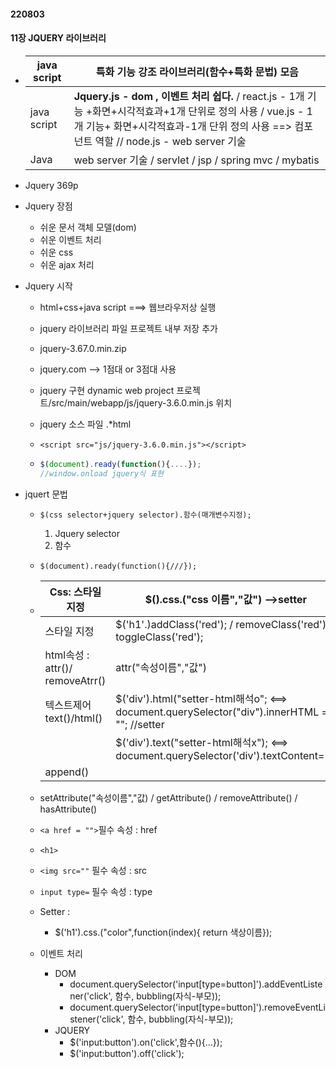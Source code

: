 #### 220803

#### 11장 JQUERY 라이브러리

- | java script | 특화 기능 강조 라이브러리(함수+특화 문법) 모음               |
  | ----------- | ------------------------------------------------------------ |
  | java script | **Jquery.js - dom , 이벤트 처리 쉽다.** / react.js - 1개 기능 +화면+시각적효과+1개 단위로 정의 사용 / vue.js - 1개 기능+ 화면+시각적효과-1개 단위 정의 사용 ==> 컴포넌트 역할 // node.js - web server 기술 |
  | Java        | web server 기술 / servlet / jsp / spring mvc / mybatis       |



- Jquery 369p

- Jquery 장점

  - 쉬운 문서 객체 모델(dom)
  - 쉬운 이벤트 처리
  - 쉬운 css
  - 쉬운 ajax 처리

- Jquery 시작 

  -  html+css+java script ===> 웹브라우저상 실행

  - jquery 라이브러리 파일 프로젝트 내부 저장 추가

  - jquery-3.67.0.min.zip

  - jquery.com --> 1점대 or 3점대 사용

  - jquery 구현 dynamic web project 프로젝트/src/main/webapp/js/jquery-3.6.0.min.js 위치

  - jquery 소스 파일 .*html

  - `<script src="js/jquery-3.6.0.min.js"></script>`

  - ```js
    $(document).ready(function(){....});
    //window.onload jquery식 표현
    ```

- jquert 문법

  - `$(css selector+jquery selector).함수(매개변수지정);`

    1. Jquery selector
    2. 함수

  - `$(document).ready(function(){///});`

  - | Css: 스타일 지정                | $().css.("css 이름","값") -->setter                          | $().css.("css 이름") ->getter 용도 + 반복문(each함수)        |
    | ------------------------------- | ------------------------------------------------------------ | ------------------------------------------------------------ |
    | 스타일 지정                     | $('h1'.)addClass('red'); / removeClass('red')/ toggleClass('red'); |                                                              |
    | html속성 : attr()/ removeAtrr() | attr("속성이름","값")                                        | Attractive("속성이름") / removeAttr("속성이름")              |
    | 텍스트제어 text()/html()        | $('div').html("setter-html해석o";   <==> document.querySelector("div").innerHTML = ""; //setter | alert($('div').text()); / alert($('div').html());   <==> alert(document.querySelector("div").innerHTML) = ""; //setter |
    |                                 | $('div').text("setter-html해석x"); <==> document.querySelector('div').textContent=""; |                                                              |
    | append()                        |                                                              |                                                              |

  - setAttribute("속성이름","값) / getAttribute() / removeAttribute() / hasAttribute()  

  - `<a href = "">`필수 속성 : href

  - `<h1>`

  - `<img src=""` 필수 속성 : src

  - `input type=` 필수 속성 : type

  - Setter : 

    - $('h1').css.("color",function(index){ return 색상이름}); 

  - 이벤트 처리

    - DOM 
      - document.querySelector('input[type=button]').addEventListener('click', 함수, bubbling(자식-부모));
      - document.querySelector('input[type=button]').removeEventListener('click', 함수, bubbling(자식-부모));
    - JQUERY
      - $('input:button').on('click',함수(){...});
      - $('input:button').off('click');